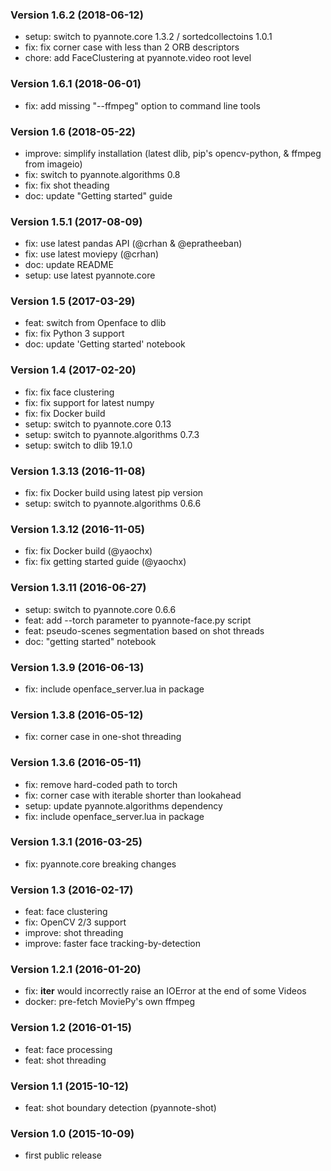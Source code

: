 ### Version 1.6.2 (2018-06-12)

 - setup: switch to pyannote.core 1.3.2 / sortedcollectoins 1.0.1
 - fix: fix corner case with less than 2 ORB descriptors
 - chore: add FaceClustering at pyannote.video root level

### Version 1.6.1 (2018-06-01)

  - fix: add missing "--ffmpeg" option to command line tools

### Version 1.6 (2018-05-22)

  - improve: simplify installation (latest dlib, pip's opencv-python, & ffmpeg from imageio)
  - fix: switch to pyannote.algorithms 0.8
  - fix: fix shot theading
  - doc: update "Getting started" guide

### Version 1.5.1 (2017-08-09)

  - fix: use latest pandas API (@crhan & @epratheeban)
  - fix: use latest moviepy (@crhan)
  - doc: update README
  - setup: use latest pyannote.core

### Version 1.5 (2017-03-29)

  - feat: switch from Openface to dlib
  - fix: fix Python 3 support
  - doc: update 'Getting started' notebook

### Version 1.4 (2017-02-20)

  - fix: fix face clustering
  - fix: fix support for latest numpy
  - fix: fix Docker build
  - setup: switch to pyannote.core 0.13
  - setup: switch to pyannote.algorithms 0.7.3
  - setup: switch to dlib 19.1.0

### Version 1.3.13 (2016-11-08)

  - fix: fix Docker build using latest pip version
  - setup: switch to pyannote.algorithms 0.6.6

### Version 1.3.12 (2016-11-05)

  - fix: fix Docker build (@yaochx)
  - fix: fix getting started guide (@yaochx)

### Version 1.3.11 (2016-06-27)

  - setup: switch to pyannote.core 0.6.6
  - feat: add --torch parameter to pyannote-face.py script
  - feat: pseudo-scenes segmentation based on shot threads
  - doc: "getting started" notebook

### Version 1.3.9 (2016-06-13)

  - fix: include openface_server.lua in package

### Version 1.3.8 (2016-05-12)

  - fix: corner case in one-shot threading

### Version 1.3.6 (2016-05-11)

  - fix: remove hard-coded path to torch
  - fix: corner case with iterable shorter than lookahead
  - setup: update pyannote.algorithms dependency
  - fix: include openface_server.lua in package

### Version 1.3.1 (2016-03-25)

  - fix: pyannote.core breaking changes

### Version 1.3 (2016-02-17)

  - feat: face clustering
  - fix: OpenCV 2/3 support
  - improve: shot threading
  - improve: faster face tracking-by-detection

### Version 1.2.1 (2016-01-20)

  - fix: __iter__ would incorrectly raise an IOError at the end of some Videos
  - docker: pre-fetch MoviePy's own ffmpeg

### Version 1.2 (2016-01-15)

  - feat: face processing
  - feat: shot threading

### Version 1.1 (2015-10-12)

  - feat: shot boundary detection (pyannote-shot)

### Version 1.0 (2015-10-09)

  - first public release
